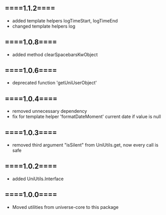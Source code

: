 
====1.1.2====
-------------
- added template helpers logTimeStart, logTimeEnd
- changed template helpers log

====1.0.8====
-------------
- added method clearSpacebarsKwObject

====1.0.6====
-------------
- deprecated function 'getUniUserObject'

====1.0.4====
-------------
- removed unnecessary dependency
- fix for template helper 'formatDateMoment' current date if value is null

====1.0.3====
-------------
- removed third argument "isSilent" from UniUtils.get, now every call is safe


====1.0.2====
-------------
- added UniUtils.Interface

====1.0.0====
-------------
- Moved utilities from universe-core to this package